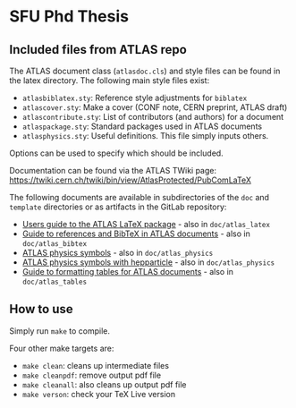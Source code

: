 # SFU Phd Thesis

## Included files from ATLAS repo
  
The ATLAS document class (`atlasdoc.cls`) and style files can be found in 
the latex directory. The following main style files exist:

- `atlasbiblatex.sty`:  Reference style adjustments for `biblatex`
- `atlascover.sty`:     Make a cover (CONF note, CERN preprint, ATLAS draft)
- `atlascontribute.sty`: List of contributors (and authors) for a document
- `atlaspackage.sty`:   Standard packages used in ATLAS documents
- `atlasphysics.sty`:   Useful definitions. This file simply inputs others.

Options can be used to specify which should be included.

Documentation can be found via the ATLAS TWiki page:
<https://twiki.cern.ch/twiki/bin/view/AtlasProtected/PubComLaTeX>

The following documents are available in subdirectories of the `doc` and `template` directories or as artifacts in the GitLab repository:
* [Users guide to the ATLAS LaTeX package](https://gitlab.cern.ch/atlas-physics-office/atlaslatex/-/jobs/artifacts/master/file/doc/atlas_latex/atlas_latex.pdf?job=build_user) - also in `doc/atlas_latex`
* [Guide to references and BibTeX in ATLAS documents](https://gitlab.cern.ch/atlas-physics-office/atlaslatex/-/jobs/artifacts/master/file/doc/atlas_bibtex/atlas_bibtex.pdf?job=build_bibtex) - also in `doc/atlas_bibtex`
* [ATLAS physics symbols](https://gitlab.cern.ch/atlas-physics-office/atlaslatex/-/jobs/artifacts/master/file/doc/atlas_physics/atlas_physics.pdf?job=build_physics) - also in `doc/atlas_physics`
* [ATLAS physics symbols with hepparticle](https://gitlab.cern.ch/atlas-physics-office/atlaslatex/-/jobs/artifacts/master/file/doc/atlas_physics/atlas_hepphysics.pdf?job=build_physics) - also in `doc/atlas_physics`
* [Guide to formatting tables for ATLAS documents](https://gitlab.cern.ch/atlas-physics-office/atlaslatex/-/jobs/artifacts/master/file/doc/atlas_tables/atlas_tables.pdf?job=build_tables) - also in `doc/atlas_tables`



## How to use

Simply run `make` to compile.

Four other make targets are:

- `make clean`: cleans up intermediate files
- `make cleanpdf`: remove output pdf file
- `make cleanall`: also cleans up output pdf file
- `make verson`: check your TeX Live version
